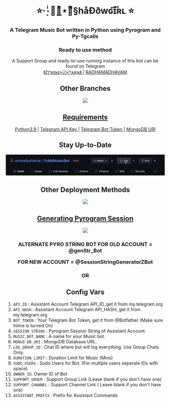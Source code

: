 <h1 align= center><b>⭐️·٠➛͙ͥͥͥ⋆ͣ͟⋆᭄ͫͫ§håÐðwɢɪ፝֟ʀʟ ⭐️</b></h1>
<h3 align = center> A Telegram Music Bot written in Python using Pyrogram and Py-Tgcalls </h3>



<h3 align="center">
    Ready to use method
</h3>

<p align="center">
    A Support Group and ready-to-use running instance of this bot can be found on Telegram <br>
    <a href="https://t.me/Stenzle_MariaGbot"> 《ᴤᴛᴲᴎᴣᴌᴇ᚛〄᚜ᴹᴀᴙᴉᴀ》 </a> |
    <a href="https://t.me/RADHAMADHAVAM"> RADHAMADHAVAM </a>
</p>


<h2 align="center">
   Other Branches
</h2>

<p align="center">
<a href="https://github.com/sakhaavvaavaj93/darkdevilmultibot/Multi-Assistant"><img src="https://img.shields.io/badge/MULTI%20ASSISTANT%20MODE-Red?style=for-the-badge" width="250""/</a>
</p>
    
<h2 align="center">
   Requirements
</h2>

<p align="center">
    <a href="https://www.python.org/downloads/release/python-390/"> Python3.9 </a> |
    <a href="https://docs.pyrogram.org/intro/setup#api-keys"> Telegram API Key </a> |
    <a href="https://t.me/botfather"> Telegram Bot Token </a> |
    <a href="https://telegra.ph/How-To-get-Mongodb-URI-04-06"> MongoDB URI </a>
</p>

<h2 align="center">
   Stay Up-to-Date
</h2>

<p align="center"><img src="https://github.com/sakhaavvaavaj93/shadowgirl/blob/main/Utils/star.gif" alt="sakhaavvaavaj93 Github" width="1000px" /></p>


<h2 align="center">
   Other Deployment Methods
</h2>

<p align="center">
<a href="https://dashboard.heroku.com/new?template=https://github.com/sakhaavvaavaj93/shadowgirl"><img src="https://img.shields.io/badge/Deploy%20To%20Heroku-Green?style=for-the-badge&logo=heroku" width="250""/</a>  

</p>

<h2 align="center">
   Generating Pyrogram Session
</h2>

<p align="center">
<a href="https://replit.com/@AaravxD/PyroStringSession#main.py"><img src="https://img.shields.io/badge/Generate%20On%20Repl-blueviolet?style=for-the-badge&logo=appveyor" width="245""/></a>
 </p>  
 
 
<h3 align="center"> ALTERNATE PYRO STRING BOT FOR OLD ACCOUNT = @genStr_Bot

FOR NEW ACCOUNT = @SessionStringGeneratorZBot</h3>

<h3 align="center">
    OR
</h3>

<h2 align="center">
   Config Vars
</h2>

1. `API_ID` : Assistant Account Telegram API_ID, get it from my.telegram.org
2. `API_HASH` : Assistant Account Telegram API_HASH, get it from my.telegram.org
3. `BOT_TOKEN` : Your Telegram Bot Token, get it from @Botfather (Make sure Inline is turned On)
4. `SESSION_STRING` : Pyrogram Session String of Assistant Account.
5. `MUSIC_BOT_NAME` : A name for your Music bot.
6. `MONGO_DB_URI` : MongoDB Database URL.
7. `LOG_GROUP_ID` : Chat ID where bot will log everything. Use Group Chats Only.
8. `DURATION_LIMIT` : Duration Limit for Music (Mins)
9. `SUDO_USERS` : Sudo Users for Bot. (For multiple users seperate IDs with space)
10. `OWNER_ID`: Owner ID of Bot
11. `SUPPORT_GROUP` : Support Group Link (Leave blank if you don't have one)
12. `SUPPORT_CHANNEL` : Support Channel Link ( Leave blank if you don't have one)
13. `ASSISTANT_PREFIX` : Prefix for Assistant Commands


